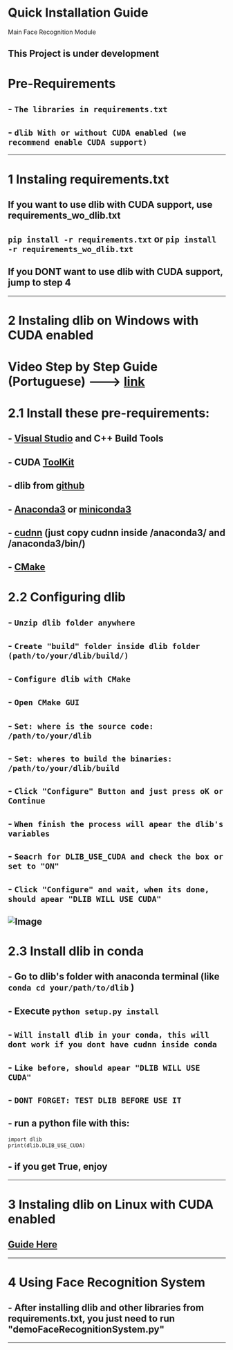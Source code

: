 # Quick Installation Guide
Main Face Recognition Module

This Project is under development
---
# Pre-Requirements
##  - `The libraries in requirements.txt`
##  - `dlib With or without CUDA enabled (we recommend enable CUDA support)`
---
# **1** Instaling requirements.txt
## If you want to use dlib with CUDA support, use requirements_wo_dlib.txt
## ```pip install -r requirements.txt``` or ```pip install -r requirements_wo_dlib.txt```
## If you DONT want to use dlib with CUDA support, jump to step **4**
---
# **2** Instaling dlib on Windows with CUDA enabled
# **Video Step by Step Guide (Portuguese)** ---> [link](https://youtu.be/HVBN_PhKGU8) 
# **2.1** Install these pre-requirements:
## - [Visual Studio](https://visualstudio.microsoft.com/pt-br/) and C++ Build Tools
## - CUDA [ToolKit](https://developer.nvidia.com/cuda-downloads)
## - dlib from [github](https://github.com/davisking/dlib/releases/tag/v19.24.2)
## - [Anaconda3](https://www.anaconda.com/download) or [miniconda3](https://docs.conda.io/en/latest/miniconda.html)
## - [cudnn](https://developer.nvidia.com/downloads/compute/cudnn/secure/8.9.3/local_installers/12.x/cudnn-windows-x86_64-8.9.3.28_cuda12-archive.zip/) (just copy cudnn inside /anaconda3/ and /anaconda3/bin/)
## - [CMake](https://cmake.org/download/#latest)

# **2.2** Configuring dlib
## - `Unzip dlib folder anywhere`
## - `Create "build" folder inside dlib folder (path/to/your/dlib/build/)`
## - `Configure dlib with CMake`
## - `Open CMake GUI`
## - `Set: where is the source code: /path/to/your/dlib`
## - `Set: wheres to build the binaries: /path/to/your/dlib/build`
## - `Click "Configure" Button and just press oK or Continue`
## - `When finish the process will apear the dlib's variables`
## - `Seacrh for DLIB_USE_CUDA and check the box or set to "ON"`
## - `Click "Configure" and wait, when its done, should apear "DLIB WILL USE CUDA"`
## ![Image](https://i.imgur.com/e7HcFjV.png)

# **2.3** Install dlib in conda
## - Go to dlib's folder with anaconda terminal (like ```conda cd your/path/to/dlib``` )
## - Execute ```python setup.py install```
## - `Will install dlib in your conda, this will dont work if you dont have cudnn inside conda`
## - `Like before, should apear "DLIB WILL USE CUDA"`
## - `DONT FORGET: TEST DLIB BEFORE USE IT`
## - run a python file with this:
```
import dlib
print(dlib.DLIB_USE_CUDA)
```
## - if you get True, enjoy
---
# **3** Instaling dlib on Linux with CUDA enabled
## [Guide Here](https://gist.github.com/nguyenhoan1988/ed92d58054b985a1b45a521fcf8fa781)
---
# **4** Using Face Recognition System
## - After installing dlib and other libraries from requirements.txt, you just need to run "demoFaceRecognitionSystem.py"
---
